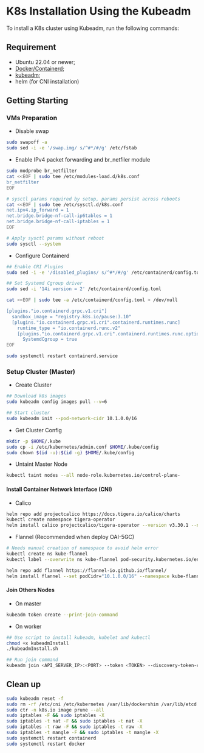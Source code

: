 # K8s Installation Using the Kubeadm

To install a K8s cluster using Kubeadm, run the following commands:

## Requirement

- Ubuntu 22.04 or newer;
- [Docker/Containerd](/scripts/dockerInstall.sh);
- [kubeadm](/scripts/kubeadmInstall.sh);
- helm (for CNI installation)

## Getting Starting

### VMs Preparation

- Disable swap

```sh
sudo swapoff -a
sudo sed -i -e '/swap.img/ s/^#*/#/g' /etc/fstab
```

- Enable IPv4 packet forwarding and br_netfiler module

```sh
sudo modprobe br_netfilter
cat <<EOF | sudo tee /etc/modules-load.d/k8s.conf
br_netfilter
EOF

# sysctl params required by setup, params persist across reboots
cat <<EOF | sudo tee /etc/sysctl.d/k8s.conf
net.ipv4.ip_forward = 1
net.bridge.bridge-nf-call-ip6tables = 1
net.bridge.bridge-nf-call-iptables = 1
EOF

# Apply sysctl params without reboot
sudo sysctl --system
```

- Configure Containerd

```sh
## Enable CRI Plugins
sudo sed -i -e '/disabled_plugins/ s/^#*/#/g' /etc/containerd/config.toml

## Set Systemd Cgroup driver
sudo sed -i '14i version = 2' /etc/containerd/config.toml

cat <<EOF | sudo tee -a /etc/containerd/config.toml > /dev/null

[plugins."io.containerd.grpc.v1.cri"]
  sandbox_image = "registry.k8s.io/pause:3.10"
  [plugins."io.containerd.grpc.v1.cri".containerd.runtimes.runc]
    runtime_type = "io.containerd.runc.v2"
    [plugins."io.containerd.grpc.v1.cri".containerd.runtimes.runc.options]
      SystemdCgroup = true
EOF

sudo systemctl restart containerd.service
```

### Setup Cluster (Master)

- Create Cluster 

```sh
## Download k8s images
sudo kubeadm config images pull --v=6

## Start cluster
sudo kubeadm init --pod-network-cidr 10.1.0.0/16
```

- Get Cluster Config

```sh
mkdir -p $HOME/.kube
sudo cp -i /etc/kubernetes/admin.conf $HOME/.kube/config
sudo chown $(id -u):$(id -g) $HOME/.kube/config
```

- Untaint Master Node

```sh
kubectl taint nodes --all node-role.kubernetes.io/control-plane-
```

#### Install Container Network Interface (CNI)

- Calico

```sh
helm repo add projectcalico https://docs.tigera.io/calico/charts
kubectl create namespace tigera-operator
helm install calico projectcalico/tigera-operator --version v3.30.1 --namespace tigera-operator
```

- Flannel (Recommended when deploy OAI-5GC)

```sh
# Needs manual creation of namespace to avoid helm error
kubectl create ns kube-flannel
kubectl label --overwrite ns kube-flannel pod-security.kubernetes.io/enforce=privileged

helm repo add flannel https://flannel-io.github.io/flannel/
helm install flannel --set podCidr="10.1.0.0/16" --namespace kube-flannel flannel/flannel
```

#### Join Others Nodes

- On master

```sh
kubeadm token create --print-join-command
```

- On worker

```sh
## Use script to install kubeadm, kubelet and kubectl
chmod +x kubeadmInstall
./kubeadmInstall.sh

## Run join command
kubeadm join <API_SERVER_IP>:<PORT> --token <TOKEN> --discovery-token-ca-cert-hash sha256:<HASH>
```


## Clean up

```sh
sudo kubeadm reset -f
sudo rm -rf /etc/cni /etc/kubernetes /var/lib/dockershim /var/lib/etcd /var/lib/kubelet /var/run/kubernetes ~/.kube
sudo ctr -n k8s.io image prune --all
sudo iptables -F && sudo iptables -X
sudo iptables -t nat -F && sudo iptables -t nat -X
sudo iptables -t raw -F && sudo iptables -t raw -X
sudo iptables -t mangle -F && sudo iptables -t mangle -X
sudo systemctl restart containerd
sudo systemctl restart docker
```

